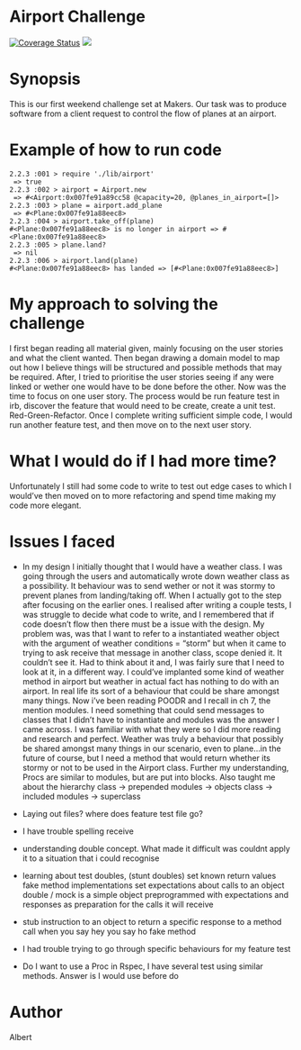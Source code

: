 Airport Challenge
=================
<a href='https://coveralls.io/github/ayanit1/airport_challenge?branch=master'><img src='https://coveralls.io/repos/github/ayanit1/airport_challenge/badge.svg?branch=master' alt='Coverage Status' /></a> <a href="https://travis-ci.org/ayanit1/airport_challenge"><img src="https://travis-ci.org/ayanit1/airport_challenge.svg?branch=master"></a>

Synopsis
========
This is our first weekend challenge set at Makers. Our task was to produce software from a client request to control the flow of planes at an airport. 

Example of how to run code
==========================
```
2.2.3 :001 > require './lib/airport'
 => true
2.2.3 :002 > airport = Airport.new
 => #<Airport:0x007fe91a89cc58 @capacity=20, @planes_in_airport=[]>
2.2.3 :003 > plane = airport.add_plane
 => #<Plane:0x007fe91a88eec8>
2.2.3 :004 > airport.take_off(plane)
#<Plane:0x007fe91a88eec8> is no longer in airport => #<Plane:0x007fe91a88eec8>
2.2.3 :005 > plane.land?
 => nil
2.2.3 :006 > airport.land(plane)
#<Plane:0x007fe91a88eec8> has landed => [#<Plane:0x007fe91a88eec8>]
```
My approach to solving the challenge
====================================
I first began reading all material given, mainly focusing on the user stories and what the client wanted. Then began drawing a domain model to map out how I believe things will be structured and possible methods that may be required. After, I tried to prioritise the user stories seeing if any were linked or wether one would have to be done before the other. Now was the time to focus on one user story. The process would be run feature test in irb, discover the feature that would need to be create, create a unit test. Red-Green-Refactor. Once I complete writing sufficient simple code, I would run another feature test, and then move on to the next user story. 

What I would do if I had more time?
===================================
Unfortunately I still had some code to write to test out edge cases to which I would’ve then moved on to more refactoring and spend time making my code more elegant.

Issues I faced
==============
- In my design I initially thought that I would have a weather class. I was going through the users and automatically wrote down weather class as a possibility. It behaviour was to send wether or not it was stormy to prevent planes from landing/taking off. When I actually got to the step after focusing on the earlier ones. I realised after writing a couple tests, I was struggle to decide what code to write, and I remembered that if code doesn’t flow then there must be a issue with the design. My problem was, was that I want to refer to a instantiated weather object with the argument  of weather conditions = “storm” but when it came to trying to ask receive that message in another class, scope denied it. It couldn’t see it. Had to think about it and, I was fairly sure that I need to look at it, in a different way. I could’ve implanted some kind of weather method in airport but weather in actual fact has nothing to do with an airport. In real life its sort of a behaviour that could be share amongst many things. Now i’ve been reading POODR and I recall in ch 7, the mention modules. I need something that could send messages to classes that I didn’t have to instantiate and modules was the answer I came across. I was familiar with what they were so I did more reading and research and perfect. Weather was truly a behaviour that possibly be shared amongst many things in our scenario, even to plane…in the future of course, but I need a method that would return whether its stormy or not to be used in the Airport class. Further my understanding, Procs are similar to modules, but are put into blocks. Also taught me about the hierarchy class -> prepended modules -> objects class -> included modules -> superclass 

- Laying out files? where does feature test file go?

- I have trouble spelling receive

- understanding double concept. What made it difficult was couldnt apply it to a situation that i could recognise 
- learning about test doubles, (stunt doubles)
set known return values
fake method implementations
set expectations about calls to an object
double / mock is a simple object preprogrammed with expectations and responses as preparation for the calls it will receive
- stub instruction to an object to return a specific response to a method call
when you say hey you say ho 
fake method

- I had trouble trying to go through specific behaviours for my feature test

- Do I want to use a Proc in Rspec, I have several test using similar methods. Answer is I would use before do


Author
======
Albert 

